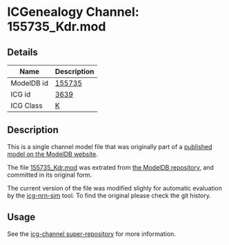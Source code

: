 # ICGenealogy Channel: 155735\_Kdr.mod

## Details

Name | Description
---- | -----------
ModelDB id | [155735](http://senselab.med.yale.edu/ModelDB/ShowModel.cshtml?model=155735)
ICG id | [3639](http://icg.neurotheory.ox.ac.uk/channels/1/3639)
ICG Class | [K](http://icg.neurotheory.ox.ac.uk/channels/1)

## Description

This is a single channel model file that was originally part of a [published model on the ModelDB website](http://senselab.med.yale.edu/mModelDB/ShowModel.cshtml?model=155735).


The file [155735\_Kdr.mod](155735_Kdr.mod) was extrated from [the ModelDB repository](http://senselab.med.yale.edu/ModelDB/ShowModel.cshtml?model=155735), and committed in its original form.

The current version of the file was modified slighly for automatic evaluation by the [icg-nrn-sim](https://github.com/icgenealogy/icg-nrn-sim) tool. To find the original please check the git history.


## Usage

See the [icg-channel super-repository](https://github.com/icgenealogy/icg-channels) for more information.